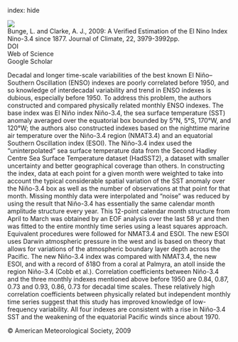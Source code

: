 index: hide

<div class="Citation">
    <div class="Citation-thumb CitationThumb-linked"  data-href="https://doi.org/10.1175/2009jcli2724.1">
      <img src="https://static.claimspace.cloud/climate-study-static/refs/thumbs/2/Bunge_and_Clarke_2009-thumb.png" />
    </div>

  <div class="Citation-body">
    <div class="Citation-text">Bunge, L. and Clarke, A. J., 2009: A Verified Estimation of the El Nino Index Nino-3.4 since 1877. <span class="Article-journal">Journal of Climate, </span><span class="Article-volume">22, </span>3979-3992pp.</div>
    <div class="Citation-links">
      <div class="CitationLink" data-href="https://doi.org/10.1175/2009jcli2724.1">
        <div class="CitationLink-icon CitationLink-Doi"></div>
        <div class="CitationLink-text">DOI</div>
      </div>
      <div class="CitationLink" data-href="http://cel.webofknowledge.com/InboundService.do?customersID=atyponcel&smartRedirect=yes&mode=FullRecord&IsProductCode=Yes&product=CEL&Init=Yes&Func=Frame&action=retrieve&SrcApp=literatum&SrcAuth=atyponcel&SID=7CNc3cIRaBKjGbSujFM&UT=WOS:000268292300007">
        <div class="CitationLink-icon CitationLink-Isi"></div>
        <div class="CitationLink-text">Web of Science</div>
      </div>
      <div class="CitationLink" data-href="https://scholar.google.com/scholar?q=10.1175/2009jcli2724.1">
        <div class="CitationLink-icon CitationLink-Scholar"></div>
        <div class="CitationLink-text">Google Scholar</div>
      </div>
    </div>
  </div>
</div>

Decadal and longer time-scale variabilities of the best known El Niño–Southern Oscillation (ENSO) indexes are poorly correlated before 1950, and so knowledge of interdecadal variability and trend in ENSO indexes is dubious, especially before 1950. To address this problem, the authors constructed and compared physically related monthly ENSO indexes. The base index was El Niño index Niño-3.4, the sea surface temperature (SST) anomaly averaged over the equatorial box bounded by 5°N, 5°S, 170°W, and 120°W; the authors also constructed indexes based on the nighttime marine air temperature over the Niño-3.4 region (NMAT3.4) and an equatorial Southern Oscillation index (ESOI). The Niño-3.4 index used the “uninterpolated” sea surface temperature data from the Second Hadley Centre Sea Surface Temperature dataset (HadSST2), a dataset with smaller uncertainty and better geographical coverage than others. In constructing the index, data at each point for a given month were weighted to take into account the typical considerable spatial variation of the SST anomaly over the Niño-3.4 box as well as the number of observations at that point for that month. Missing monthly data were interpolated and “noise” was reduced by using the result that Niño-3.4 has essentially the same calendar month amplitude structure every year. This 12-point calendar month structure from April to March was obtained by an EOF analysis over the last 58 yr and then was fitted to the entire monthly time series using a least squares approach. Equivalent procedures were followed for NMAT3.4 and ESOI. The new ESOI uses Darwin atmospheric pressure in the west and is based on theory that allows for variations of the atmospheric boundary layer depth across the Pacific. The new Niño-3.4 index was compared with NMAT3.4, the new ESOI, and with a record of δ18O from a coral at Palmyra, an atoll inside the region Niño-3.4 (Cobb et al.). Correlation coefficients between Niño-3.4 and the three monthly indexes mentioned above before 1950 are 0.84, 0.87, 0.73 and 0.93, 0.86, 0.73 for decadal time scales. These relatively high correlation coefficients between physically related but independent monthly time series suggest that this study has improved knowledge of low-frequency variability. All four indexes are consistent with a rise in Niño-3.4 SST and the weakening of the equatorial Pacific winds since about 1970.

<div class="Citation-copy">
&copy; American Meteorological Society, 2009
</div>